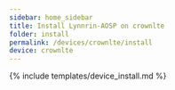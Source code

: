 ```yaml
---
sidebar: home_sidebar
title: Install Lynnrin-AOSP on crownlte
folder: install
permalink: /devices/crownlte/install
device: crownlte
---
```

{% include templates/device_install.md %}
